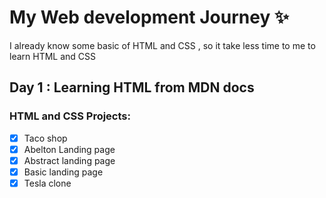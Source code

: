 # My Web development Journey ✨
I already know some basic of HTML and CSS , so it take less time to me to learn 
HTML and CSS

## Day 1 : Learning HTML from MDN docs
### HTML and CSS Projects:
- [x] Taco shop
- [X] Abelton Landing page
- [x] Abstract landing page
- [x] Basic landing page
- [x] Tesla clone 
